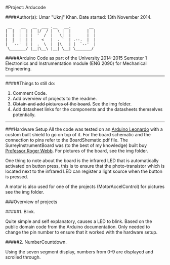 #Project: Arducode

####Author(s): Umar "Uknj" Khan. Date started: 13th November 2014.

     __    __   __  ___ .__   __.        __  
    |  |  |  | |  |/  / |  \ |  |       |  | 
    |  |  |  | |  '  /  |   \|  |       |  | 
    |  |  |  | |    <   |  . `  | .--.  |  | 
    |  `--'  | |  .  \  |  |\   | |  `--'  | 
     \_______/ |__|\__\ |__| \__| \_______/  
                                         



#####Arduino Code as part of the University 2014-2015 Semester 1 Electronics and Instrumentation module (ENG 2090) for Mechanical Engineering. 

---

#####Things to still do:
1. Comment Code.
2. Add overview of projects to the readme.
3. ~~Obtain and add pictures of the board.~~ See the img folder.
4. Add datasheet links for the components and the datasheets themselves potentially.

----

###Hardware Setup
All the code was tested on an [Arduino Leonardo](http://arduino.cc/en/Main/arduinoBoardLeonardo) with a custom built shield to go on top of it. For the board schematic and the connection to pins refer to the BoardShematic.pdf file. The SurreyInstrumentBoard was (to the best of my knowledge) built buy [Professor Roger Webb](http://www.surrey.ac.uk/ati/ibc/people/roger_webb/). For pictures of the board, see the img folder.

One thing to note about the board is the infrared LED that is automatically activated on button press, this is to ensure that the photo-transistor which is located next to the infrared LED can register a light source when the button is pressed.

A motor is also used for one of the projects (MotorAccelControl) for pictures see the img folder.

###Overview of projects

#####1. Blink.

Quite simple and self explanatory, causes a LED to blink. Based on the public domain code from the Arduino documentation. Only needed to change the pin number to ensure that it worked with the hardware setup.

#####2. NumberCountdown.

Using the seven segment display, numbers from 0-9 are displayed and scrolled through.